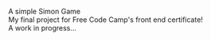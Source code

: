 A simple Simon Game<br>
My final project for Free Code Camp's front end certificate!<br>
A work in progress...
